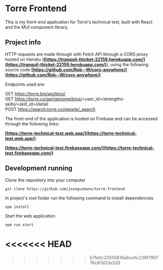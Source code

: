 # Torre Frontend

This is my front-end application for Torre's technical test, built with React and the MUI component library.

## Project info

HTTP requests are made through with Fetch API through a CORS proxy hosted on Heroku (**[https://tranquil-thicket-22159.herokuapp.com/](https://tranquil-thicket-22159.herokuapp.com/)**), using the following source code **[https://github.com/Rob--W/cors-anywhere/](https://github.com/Rob--W/cors-anywhere/)**

Endpoints used are:

GET https://torre.bio/api/bios/<br>
GET https://torre.co/api/genome/bios/<user_id>/strengths-skills/<skill_id>/detail<br>
POST https://search.torre.co/people/_search<br>

The front-end of the application is hosted on Firebase and can be accessed through the following links:

**[https://torre-technical-test.web.app/](https://torre-technical-test.web.app/)**

**[https://torre-technical-test.firebaseapp.com/](https://torre-technical-test.firebaseapp.com/)**

## Development running

Clone the repository into your computer

```
git clone https://github.com/joseguzmann/torre-frontend
```

In project's root folder run the following command to install dependencies

```
npm install
```

Start the web application

```
npm run start
```

# <<<<<<< HEAD

> > > > > > > b7fe0c20555618a6ce0c239f790776c87d33e2d3
